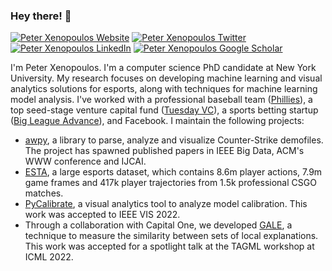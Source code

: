 ### Hey there! 👋
[![Peter Xenopoulos Website](https://img.shields.io/badge/visit%20my-website-blueviolet)](http://peterxeno.com) [![Peter Xenopoulos Twitter](https://img.shields.io/twitter/follow/peterxeno?style=social)](https://twitter.com/peterxeno) [![Peter Xenopoulos LinkedIn](https://img.shields.io/badge/linked-in-informational)](https://www.linkedin.com/in/xenopoulos/)  [![Peter Xenopoulos Google Scholar](https://img.shields.io/badge/google-scholar-success)](https://scholar.google.com/citations?user=F-JeV_kAAAAJ)

I'm Peter Xenopoulos. I'm a computer science PhD candidate at New York University. My research focuses on developing machine learning and visual analytics solutions for esports, along with techniques for machine learning model analysis. I've worked with a professional baseball team ([Phillies](https://en.wikipedia.org/wiki/Philadelphia_Phillies)), a top seed-stage venture capital fund ([Tuesday VC](https://tuesday.vc/)), a sports betting startup ([Big League Advance](https://bigleagueadvance.com/)), and Facebook. I maintain the following projects:

- [awpy](https://github.com/pnxenopoulos/awpy), a library to parse, analyze and visualize Counter-Strike demofiles. The project has spawned published papers in IEEE Big Data, ACM's WWW conference and IJCAI.
- [ESTA](https://github.com/pnxenopoulos/ESTA), a large esports dataset, which contains 8.6m player actions, 7.9m game frames and 417k player trajectories from 1.5k professional CSGO matches.
- [PyCalibrate](https://github.com/VIDA-NYU/pycalibrate), a visual analytics tool to analyze model calibration. This work was accepted to IEEE VIS 2022.
- Through a collaboration with Capital One, we developed [GALE](https://github.com/pnxenopoulos/gale), a technique to measure the similarity between sets of local explanations. This work was accepted for a spotlight talk at the TAGML workshop at ICML 2022.
